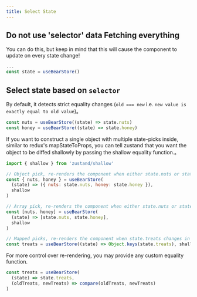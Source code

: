 ```yaml
---
title: Select State
---
```


## Do not use 'selector' data Fetching everything
You can do this, but keep in mind that this will cause the component to update on every state change!
```js
...
const state = useBearStore()
```

## Select state based on `selector`
By default, it detects strict equality changes (`old === new` i.e. `new value is exactly equal to old value`)。
```js
const nuts = useBearStore((state) => state.nuts)
const honey = useBearStore((state) => state.honey)
```
If you want to construct a single object with multiple state-picks inside, similar to redux's mapStateToProps, you can tell zustand that you want the object to be diffed shallowly by passing the shallow equality function.。
```js
import { shallow } from 'zustand/shallow'

// Object pick, re-renders the component when either state.nuts or state.honey change
const { nuts, honey } = useBearStore(
  (state) => ({ nuts: state.nuts, honey: state.honey }),
  shallow
)

// Array pick, re-renders the component when either state.nuts or state.honey change
const [nuts, honey] = useBearStore(
  (state) => [state.nuts, state.honey],
  shallow
)

// Mapped picks, re-renders the component when state.treats changes in order, count or keys
const treats = useBearStore((state) => Object.keys(state.treats), shallow)
```
For more control over re-rendering, you may provide any custom equality function.
```js
const treats = useBearStore(
  (state) => state.treats,
  (oldTreats, newTreats) => compare(oldTreats, newTreats)
)
```